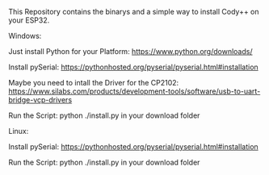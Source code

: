 This Repository contains the binarys and a simple way to install Cody++ on your ESP32.


Windows:

Just install Python for your Platform: https://www.python.org/downloads/

Install pySerial: https://pythonhosted.org/pyserial/pyserial.html#installation

Maybe you need to intall the Driver for the CP2102: 
https://www.silabs.com/products/development-tools/software/usb-to-uart-bridge-vcp-drivers

Run the Script: python ./install.py in your download folder


Linux: 

Install pySerial: https://pythonhosted.org/pyserial/pyserial.html#installation

Run the Script: python ./install.py in your download folder
